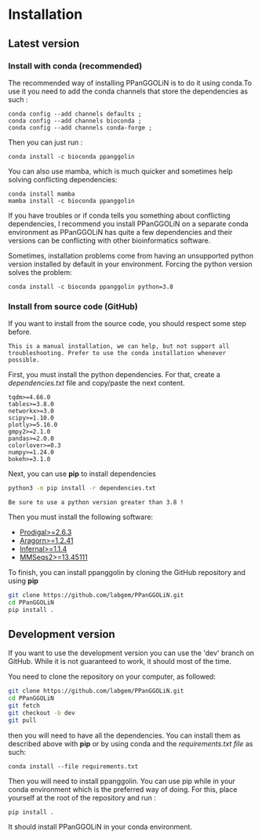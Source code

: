# Installation

## Latest version 

### Install with conda (recommended)

The recommended way of installing PPanGGOLiN is to do it using conda.To use it you need to add the conda channels that store the dependencies as such :

```
conda config --add channels defaults ;
conda config --add channels bioconda ;
conda config --add channels conda-forge ;
```

Then you can just run : 

`conda install -c bioconda ppanggolin`

You can also use mamba, which is much quicker and sometimes help solving conflicting dependencies:

```
conda install mamba
mamba install -c bioconda ppanggolin
```

If you have troubles or if conda tells you something about conflicting dependencies, I recommend you install PPanGGOLiN on a separate conda environment as PPanGGOLiN has quite a few dependencies and their versions can be conflicting with other bioinformatics software.

Sometimes, installation problems come from having an unsupported python version installed by default in your environment. Forcing the python version solves the problem:
``` 
conda install -c bioconda ppanggolin python=3.8
```

### Install from source code (GitHub)

If you want to install from the source code, you should respect some step before.

```{note}
This is a manual installation, we can help, but not support all troubleshooting. Prefer to use the conda installation whenever possible.  
```

First, you must install the python dependencies.
For that, create a *dependencies.txt* file and copy/paste the next content.

```text
tqdm>=4.66.0
tables>=3.8.0
networkx>=3.0
scipy>=1.10.0
plotly>=5.16.0
gmpy2>=2.1.0
pandas>=2.0.0
colorlover>=0.3
numpy>=1.24.0
bokeh>=3.1.0
```

Next, you can use **pip** to install dependencies

```bash
python3 -m pip install -r dependencies.txt
```
```{warning}
Be sure to use a python version greater than 3.8 !
```
Then you must install the following software:

- [Prodigal>=2.6.3](https://github.com/hyattpd/Prodigal/wiki/installation) 
- [Aragorn>=1.2.41](http://www.ansikte.se/ARAGORN/Downloads/)
- [Infernal>=1.1.4](http://eddylab.org/infernal/)
- [MMSeqs2>=13.45111](https://github.com/soedinglab/MMseqs2/wiki#installation)

To finish, you can install ppanggolin by cloning the GitHub repository and using **pip**

```bash
git clone https://github.com/labgem/PPanGGOLiN.git
cd PPanGGOLiN
pip install .
```

## Development version

If you want to use the development version you can use the 'dev' branch on GitHub. While it is not guaranteed to work, it should most of the time.

You need to clone the repository on your computer, as followed:

```bash
git clone https://github.com/labgem/PPanGGOLiN.git
cd PPanGGOLiN
git fetch
git checkout -b dev
git pull
```
then you will need to have all the dependencies.
You can install them as described above with **pip** or by using conda and the *requirements.txt file* as such:

` conda install --file requirements.txt `

Then you will need to install ppanggolin. You can use pip while in your conda environment which is the preferred way of doing. For this, place yourself at the root of the repository and run : 

`pip install .`

It should install PPanGGOLiN in your conda environment.